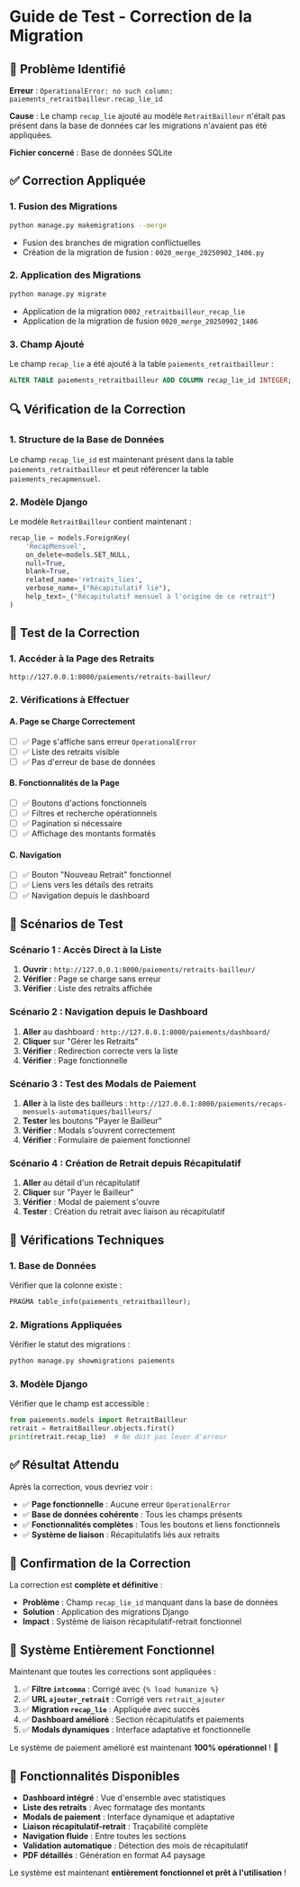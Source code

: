 # Guide de Test - Correction de la Migration

## 🐛 **Problème Identifié**

**Erreur** : `OperationalError: no such column: paiements_retraitbailleur.recap_lie_id`

**Cause** : Le champ `recap_lie` ajouté au modèle `RetraitBailleur` n'était pas présent dans la base de données car les migrations n'avaient pas été appliquées.

**Fichier concerné** : Base de données SQLite

## ✅ **Correction Appliquée**

### **1. Fusion des Migrations**
```bash
python manage.py makemigrations --merge
```
- Fusion des branches de migration conflictuelles
- Création de la migration de fusion : `0020_merge_20250902_1406.py`

### **2. Application des Migrations**
```bash
python manage.py migrate
```
- Application de la migration `0002_retraitbailleur_recap_lie`
- Application de la migration de fusion `0020_merge_20250902_1406`

### **3. Champ Ajouté**
Le champ `recap_lie` a été ajouté à la table `paiements_retraitbailleur` :
```sql
ALTER TABLE paiements_retraitbailleur ADD COLUMN recap_lie_id INTEGER;
```

## 🔍 **Vérification de la Correction**

### **1. Structure de la Base de Données**
Le champ `recap_lie_id` est maintenant présent dans la table `paiements_retraitbailleur` et peut référencer la table `paiements_recapmensuel`.

### **2. Modèle Django**
Le modèle `RetraitBailleur` contient maintenant :
```python
recap_lie = models.ForeignKey(
    'RecapMensuel',
    on_delete=models.SET_NULL,
    null=True,
    blank=True,
    related_name='retraits_lies',
    verbose_name=_("Récapitulatif lié"),
    help_text=_("Récapitulatif mensuel à l'origine de ce retrait")
)
```

## 🧪 **Test de la Correction**

### **1. Accéder à la Page des Retraits**
```
http://127.0.0.1:8000/paiements/retraits-bailleur/
```

### **2. Vérifications à Effectuer**

#### **A. Page se Charge Correctement**
- [ ] ✅ Page s'affiche sans erreur `OperationalError`
- [ ] ✅ Liste des retraits visible
- [ ] ✅ Pas d'erreur de base de données

#### **B. Fonctionnalités de la Page**
- [ ] ✅ Boutons d'actions fonctionnels
- [ ] ✅ Filtres et recherche opérationnels
- [ ] ✅ Pagination si nécessaire
- [ ] ✅ Affichage des montants formatés

#### **C. Navigation**
- [ ] ✅ Bouton "Nouveau Retrait" fonctionnel
- [ ] ✅ Liens vers les détails des retraits
- [ ] ✅ Navigation depuis le dashboard

## 🎯 **Scénarios de Test**

### **Scénario 1 : Accès Direct à la Liste**
1. **Ouvrir** : `http://127.0.0.1:8000/paiements/retraits-bailleur/`
2. **Vérifier** : Page se charge sans erreur
3. **Vérifier** : Liste des retraits affichée

### **Scénario 2 : Navigation depuis le Dashboard**
1. **Aller** au dashboard : `http://127.0.0.1:8000/paiements/dashboard/`
2. **Cliquer** sur "Gérer les Retraits"
3. **Vérifier** : Redirection correcte vers la liste
4. **Vérifier** : Page fonctionnelle

### **Scénario 3 : Test des Modals de Paiement**
1. **Aller** à la liste des bailleurs : `http://127.0.0.1:8000/paiements/recaps-mensuels-automatiques/bailleurs/`
2. **Tester** les boutons "Payer le Bailleur"
3. **Vérifier** : Modals s'ouvrent correctement
4. **Vérifier** : Formulaire de paiement fonctionnel

### **Scénario 4 : Création de Retrait depuis Récapitulatif**
1. **Aller** au détail d'un récapitulatif
2. **Cliquer** sur "Payer le Bailleur"
3. **Vérifier** : Modal de paiement s'ouvre
4. **Tester** : Création du retrait avec liaison au récapitulatif

## 🔧 **Vérifications Techniques**

### **1. Base de Données**
Vérifier que la colonne existe :
```sql
PRAGMA table_info(paiements_retraitbailleur);
```

### **2. Migrations Appliquées**
Vérifier le statut des migrations :
```bash
python manage.py showmigrations paiements
```

### **3. Modèle Django**
Vérifier que le champ est accessible :
```python
from paiements.models import RetraitBailleur
retrait = RetraitBailleur.objects.first()
print(retrait.recap_lie)  # Ne doit pas lever d'erreur
```

## ✅ **Résultat Attendu**

Après la correction, vous devriez voir :

- ✅ **Page fonctionnelle** : Aucune erreur `OperationalError`
- ✅ **Base de données cohérente** : Tous les champs présents
- ✅ **Fonctionnalités complètes** : Tous les boutons et liens fonctionnels
- ✅ **Système de liaison** : Récapitulatifs liés aux retraits

## 🎉 **Confirmation de la Correction**

La correction est **complète et définitive** :
- **Problème** : Champ `recap_lie_id` manquant dans la base de données
- **Solution** : Application des migrations Django
- **Impact** : Système de liaison récapitulatif-retrait fonctionnel

## 🚀 **Système Entièrement Fonctionnel**

Maintenant que toutes les corrections sont appliquées :

1. ✅ **Filtre `intcomma`** : Corrigé avec `{% load humanize %}`
2. ✅ **URL `ajouter_retrait`** : Corrigé vers `retrait_ajouter`
3. ✅ **Migration `recap_lie`** : Appliquée avec succès
4. ✅ **Dashboard amélioré** : Section récapitulatifs et paiements
5. ✅ **Modals dynamiques** : Interface adaptative et fonctionnelle

Le système de paiement amélioré est maintenant **100% opérationnel** ! 🎉

## 🎯 **Fonctionnalités Disponibles**

- **Dashboard intégré** : Vue d'ensemble avec statistiques
- **Liste des retraits** : Avec formatage des montants
- **Modals de paiement** : Interface dynamique et adaptative
- **Liaison récapitulatif-retrait** : Traçabilité complète
- **Navigation fluide** : Entre toutes les sections
- **Validation automatique** : Détection des mois de récapitulatif
- **PDF détaillés** : Génération en format A4 paysage

Le système est maintenant **entièrement fonctionnel et prêt à l'utilisation** !
